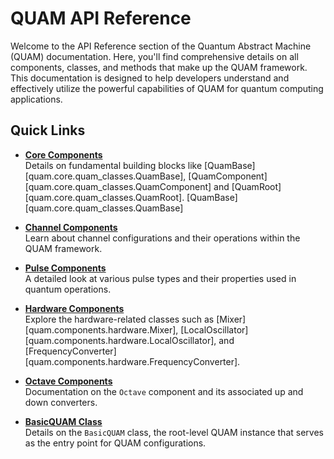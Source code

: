 # QUAM API Reference

Welcome to the API Reference section of the Quantum Abstract Machine (QUAM) documentation. Here, you'll find comprehensive details on all components, classes, and methods that make up the QUAM framework. This documentation is designed to help developers understand and effectively utilize the powerful capabilities of QUAM for quantum computing applications.

## Quick Links

- [**Core Components**](/API_references/core/quam_classes_API)  
  Details on fundamental building blocks like [QuamBase][quam.core.quam_classes.QuamBase], [QuamComponent][quam.core.quam_classes.QuamComponent] and [QuamRoot][quam.core.quam_classes.QuamRoot].
  [QuamBase][quam.core.quam_classes.QuamBase]

- [**Channel Components**](/API_references/components/channels_API)  
  Learn about channel configurations and their operations within the QUAM framework.

- [**Pulse Components**](/API_references/components/pulses_API)  
  A detailed look at various pulse types and their properties used in quantum operations.
  
- [**Hardware Components**](/API_references/components/hardware_API)  
  Explore the hardware-related classes such as [Mixer][quam.components.hardware.Mixer], [LocalOscillator][quam.components.hardware.LocalOscillator], and [FrequencyConverter][quam.components.hardware.FrequencyConverter].

- [**Octave Components**](/API_references/components/octave_API)  
  Documentation on the `Octave` component and its associated up and down converters.

- [**BasicQUAM Class**](/API_references/components/basic_quam_API)  
  Details on the `BasicQUAM` class, the root-level QUAM instance that serves as the entry point for QUAM configurations.